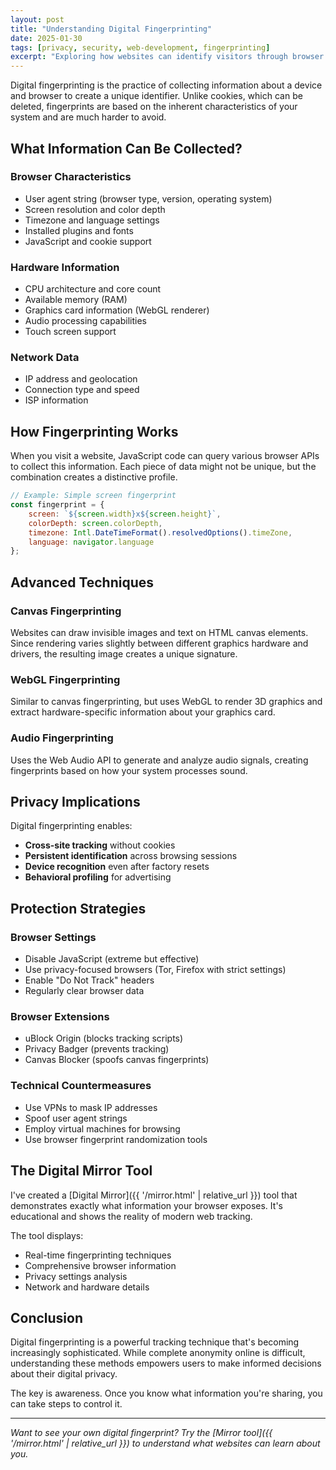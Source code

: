 ```yaml
---
layout: post
title: "Understanding Digital Fingerprinting"
date: 2025-01-30
tags: [privacy, security, web-development, fingerprinting]
excerpt: "Exploring how websites can identify visitors through browser characteristics, device information, and behavioral patterns. A deep dive into privacy implications."
---
```


Digital fingerprinting is the practice of collecting information about a device and browser to create a unique identifier. Unlike cookies, which can be deleted, fingerprints are based on the inherent characteristics of your system and are much harder to avoid.

## What Information Can Be Collected?

### Browser Characteristics
- User agent string (browser type, version, operating system)
- Screen resolution and color depth
- Timezone and language settings
- Installed plugins and fonts
- JavaScript and cookie support

### Hardware Information
- CPU architecture and core count
- Available memory (RAM)
- Graphics card information (WebGL renderer)
- Audio processing capabilities
- Touch screen support

### Network Data
- IP address and geolocation
- Connection type and speed
- ISP information

## How Fingerprinting Works

When you visit a website, JavaScript code can query various browser APIs to collect this information. Each piece of data might not be unique, but the combination creates a distinctive profile.

```javascript
// Example: Simple screen fingerprint
const fingerprint = {
    screen: `${screen.width}x${screen.height}`,
    colorDepth: screen.colorDepth,
    timezone: Intl.DateTimeFormat().resolvedOptions().timeZone,
    language: navigator.language
};
```

## Advanced Techniques

### Canvas Fingerprinting
Websites can draw invisible images and text on HTML canvas elements. Since rendering varies slightly between different graphics hardware and drivers, the resulting image creates a unique signature.

### WebGL Fingerprinting
Similar to canvas fingerprinting, but uses WebGL to render 3D graphics and extract hardware-specific information about your graphics card.

### Audio Fingerprinting
Uses the Web Audio API to generate and analyze audio signals, creating fingerprints based on how your system processes sound.

## Privacy Implications

Digital fingerprinting enables:
- **Cross-site tracking** without cookies
- **Persistent identification** across browsing sessions
- **Device recognition** even after factory resets
- **Behavioral profiling** for advertising

## Protection Strategies

### Browser Settings
- Disable JavaScript (extreme but effective)
- Use privacy-focused browsers (Tor, Firefox with strict settings)
- Enable "Do Not Track" headers
- Regularly clear browser data

### Browser Extensions
- uBlock Origin (blocks tracking scripts)
- Privacy Badger (prevents tracking)
- Canvas Blocker (spoofs canvas fingerprints)

### Technical Countermeasures
- Use VPNs to mask IP addresses
- Spoof user agent strings
- Employ virtual machines for browsing
- Use browser fingerprint randomization tools

## The Digital Mirror Tool

I've created a [Digital Mirror]({{ '/mirror.html' | relative_url }}) tool that demonstrates exactly what information your browser exposes. It's educational and shows the reality of modern web tracking.

The tool displays:
- Real-time fingerprinting techniques
- Comprehensive browser information
- Privacy settings analysis
- Network and hardware details

## Conclusion

Digital fingerprinting is a powerful tracking technique that's becoming increasingly sophisticated. While complete anonymity online is difficult, understanding these methods empowers users to make informed decisions about their digital privacy.

The key is awareness. Once you know what information you're sharing, you can take steps to control it.

---

*Want to see your own digital fingerprint? Try the [Mirror tool]({{ '/mirror.html' | relative_url }}) to understand what websites can learn about you.*